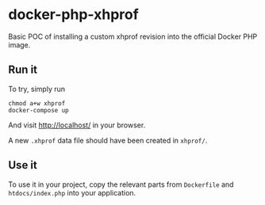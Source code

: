 docker-php-xhprof
=================

Basic POC of installing a custom xhprof revision into the official Docker PHP image.

Run it
-------

To try, simply run

    chmod a+w xhprof
    docker-compose up
    
And visit [http://localhost/](http://localhost/) in your browser.

A new `.xhprof` data file should have been created in `xhprof/`.

Use it
------

To use it in your project, copy the relevant parts from `Dockerfile` and `htdocs/index.php` into your application.
